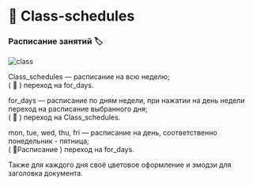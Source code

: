 #  &#128209; Class-schedules
### Расписание занятий &#127991;
![class](https://user-images.githubusercontent.com/102478524/169714702-6a3acbf4-e275-4193-8085-6c23dd0ba0c0.gif)
<p>Class_schedules  &mdash; расписание на всю неделю; 
</br> ( &#128209; ) переход на for_days. </p>
<p>for_days &mdash; расписание по дням недели, при нажатии на день недели переход на расписание выбранного дня;
</br> ( &#128209; ) переход на Class_schedules. </p>
<p>mon, tue, wed, thu, fri &mdash; расписание на день, соответственно понедельник - пятница;
</br>( &#128260Расписание ) переход на for_days.  </p>
<p> Также для каждого дня своё цветовое оформление и эмодзи для заголовка документа. </p>
